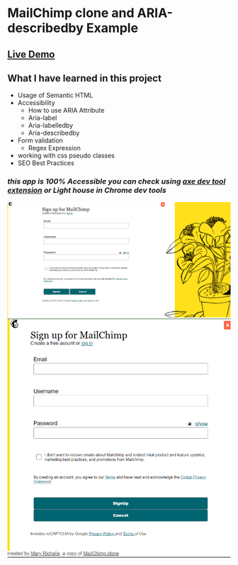 # MailChimp clone and ARIA-describedby Example

## [Live Demo](https://maryrichelle.github.io/Mailchimp-clone/)

## What I have learned in this project

* Usage of Semantic HTML
* Accessibility
  * How to use ARIA Attribute
  * Aria-label
  * Aria-labelledby
  * Aria-describedby
* Form validation
  * Regex Expression
* working with css pseudo classes
* SEO Best Practices

### *this app is 100% Accessible you can check using [axe dev tool extension](https://chrome.google.com/webstore/detail/axe-devtools-web-accessib/lhdoppojpmngadmnindnejefpokejbdd) or Light house in Chrome dev tools*

![Mail Chimp Clone Desktop View](./images/desktop-view.png)
![Mail Chimp Clone Mobile View](./images/Mobile-view.png)
